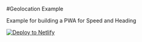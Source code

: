 #Geolocation Example

Example for building a PWA for Speed and Heading

<a href="https://app.netlify.com/start/deploy?repository=https://github.com/brennankreiman/geolocation-example"><img src="https://www.netlify.com/img/deploy/button.svg" alt="Deploy to Netlify"></a>
